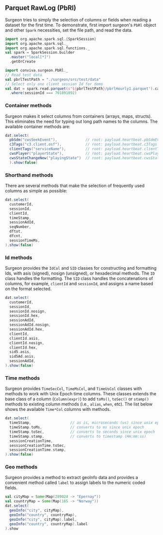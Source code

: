## Parquet RawLog (PbRl)

Surgeon tries to simply the selection of columns or fields when reading a dataset for the
first time. To demonstrate,  first import surgeon's `PbRl`  object and other `Spark` necessities,
set the file path, and read the data. 

```scala mdoc
import org.apache.spark.sql.{SparkSession}
import org.apache.spark.sql._
import org.apache.spark.sql.functions._
val spark = SparkSession.builder
  .master("local[*]")
  .getOrCreate
```

```scala mdoc
import conviva.surgeon.PbRl._
// Read test data
val pbrlTestPath = "./surgeon/src/test/data" 
// Select only one client session Id for demo
val dat = spark.read.parquet(s"${pbrlTestPath}/pbrlHourly1.parquet").cache
  .where(sessionId === 701891892)
```

### Container methods

Surgeon makes it select columns from containers (arrays, maps, structs). This  eliminates the
need for typing out long path names to the columns. The available container
methods are: 


```scala mdoc
dat.select(
  pbSdm("cwsSeekEvent"),             // root: payload.heartbeat.pbSdmEvents
  c3Tags("c3.client.osf"),           // root: payload.heartbeat.c3Tags
  clientTags("serviceName"),         // root: payload.heartbeat.clientTag
  cwsPlayer("playerState"),          // root: payload.heartbeat.cwsPlayerMeasurementEvent
  cwsStateChangeNew("playingState")  // root: payload.heartbeat.cwsStateChangeEvent.newCwsState
  ).show(false)
```
### Shorthand methods

There are several methods that make the selection of frequently used columns as simple as
possible: 

```scala mdoc
dat.select(
  customerId,
  sessionId,
  clientId,
  timeStamp,
  sessionAdId, 
  seqNumber,
  dftot,
  dfcnt,
  sessionTimeMs,
).show(false)
```

### Id methods

Surgeon provides the `IdCol` and `SID` classes for constructing and formatting Ids,
with asis (signed), nosign (unsigned), or hexadecimal methods. The `ID` class
handles the formatting. The `SID` class handles the concatenations of columns, for example,
`clientId` and `sessionId`, and assigns a name based on
the format selected. 


```scala mdoc
dat.select(
  customerId,
  sessionId,
  sessionId.nosign,
  sessionId.hex,
  sessionAdId,
  sessionAdId.nosign,
  sessionAdId.hex,
  clientId,
  clientId.asis,
  clientId.nosign,
  clientId.hex,
  sid5.asis,
  sid5Ad.asis,
  sessionAdId, 
).show(false)
```

### Time methods

Surgeon provides `TimeSecCol`, `TimeMsCol`, and `TimeUsCol` classes with methods to work with Unix Epoch time columns.
These classes extends the base class of a column (`Column(expr)`) to
add `toMs()`, `toSec()` or `stamp()` methods to existing column methods (i.e., 
`alias`, `when`, etc). The list below shows the available `Time*Col` columns with methods.

```scala mdoc
dat.select(
  timeStamp,                  // as is, microseconds (us) since unix epoch
  timeStamp.toMs,             // converts to ms since unix epoch
  timeStamp.toSec,            // converts to seconds since unix epoch
  timeStamp.stamp,            // converts to timestamp (HH:mm:ss)
  sessionCreationTime,
  sessionCreationTime.toSec,
  sessionCreationTime.stamp,
).show(false)
```

### Geo methods
Surgeon provides a method to extract geoInfo data and provides a convenient
method called `label` to assign labels to the numeric coded fields. 

```scala mdoc
val cityMap = Some(Map(289024 -> "Epernay"))
val countryMap = Some(Map(165 -> "Norway"))
dat.select(
  geoInfo("city", cityMap),    
  geoInfo("country", countryMap),
  geoInfo("city", cityMap).label,
  geoInfo("country", countryMap).label
).show
```

